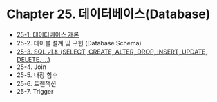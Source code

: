 # Chapter 25. 데이터베이스(Database)

- [25-1. 데이터베이스 개론](25_1/contents.md)
- 25-2. 테이블 설계 및 구현 (Database Schema)
- [25-3. SQL 기초 (SELECT, CREATE, ALTER, DROP, INSERT, UPDATE, DELETE, ...)](25_3/contents.md)
- 25-4. Join
- 25-5. 내장 함수
- 25-6. 트랜잭션
- 25-7. Trigger
